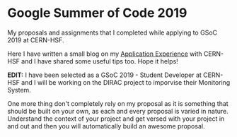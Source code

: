 # Google Summer of Code 2019

My proposals and assignments that I completed while applying to GSoC 2019 at CERN-HSF.

Here I have written a small blog on my [Application Experience](https://pujanm.github.io/2019-05-07-gsoc-application-experience/) with CERN-HSF and I have shared some useful tips too. Hope it helps!

**EDIT:** I have been selected as a GSoC 2019 - Student Developer at CERN-HSF and I will be working on the DIRAC project to imporvise their Monitoring System. 

One more thing don't completely rely on my proposal as it is something that should be built on your own, as each and every proposal is varied in nature. Understand the context of your project and get versed with your project in and out and then you will automatically build an awesome proposal.
